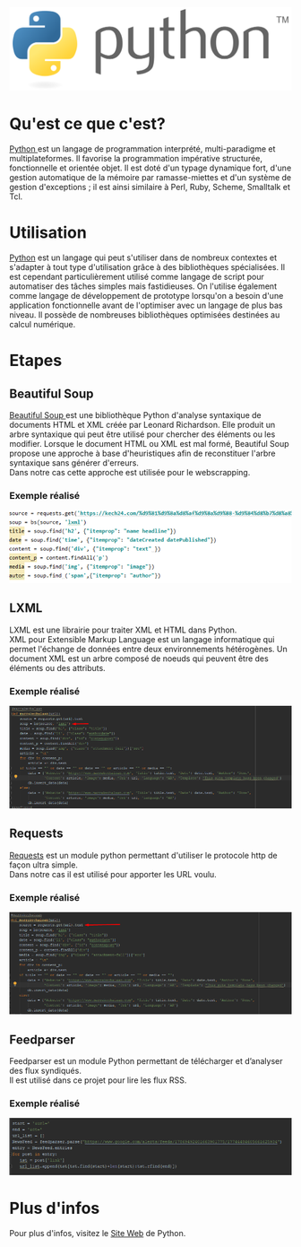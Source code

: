 ![logo](images/pythonlogo.png)


# Qu'est ce que c'est?

<a href="https://www.python.org/"> Python </a> est un langage de programmation interprété, multi-paradigme et multiplateformes. Il favorise la programmation impérative structurée, fonctionnelle et orientée objet. Il est doté d'un typage dynamique fort, d'une gestion automatique de la mémoire par ramasse-miettes et d'un système de gestion d'exceptions ; il est ainsi similaire à Perl, Ruby, Scheme, Smalltalk et Tcl.

# Utilisation

<a href="https://www.python.org/">Python</a> est un langage qui peut s'utiliser dans de nombreux contextes et s'adapter à tout type d'utilisation grâce à des bibliothèques spécialisées. Il est cependant particulièrement utilisé comme langage de script pour automatiser des tâches simples mais fastidieuses. On l'utilise également comme langage de développement de prototype lorsqu'on a besoin d'une application fonctionnelle avant de l'optimiser avec un langage de plus bas niveau. Il possède de nombreuses bibliothèques optimisées destinées au calcul numérique. 

 # Etapes 

 ## Beautiful Soup

 <a href="https://www.crummy.com/software/BeautifulSoup/bs4/doc/">Beautiful Soup </a> est une bibliothèque Python d'analyse syntaxique de documents HTML et XML créée par Leonard Richardson. Elle produit un arbre syntaxique qui peut être utilisé pour chercher des éléments ou les modifier. Lorsque le document HTML ou XML est mal formé, Beautiful Soup propose une approche à base d'heuristiques afin de reconstituer l'arbre syntaxique sans générer d'erreurs. 
 <br>Dans notre cas cette approche est utilisée pour le webscrapping.

### Exemple réalisé

![image](images/beautifulsoup.png)

## LXML
LXML est une librairie pour traiter XML et HTML dans Python. 
<br>XML pour Extensible Markup Language est un langage informatique qui permet l'échange de données entre deux environnements hétérogènes. Un document XML est un arbre composé de noeuds qui peuvent être des éléments ou des attributs.

### Exemple réalisé

![image](images/lxml.png)

## Requests

<a href="https://2.python-requests.org/en/master/">Requests</a> est un module python permettant d'utiliser le protocole http de façon ultra simple.
<br>Dans notre cas il est utilisé pour apporter les URL voulu.

### Exemple réalisé

![image](images/request.png)

## Feedparser

Feedparser est un module Python permettant de télécharger et d’analyser des flux syndiqués.
<br>Il est utilisé dans ce projet pour lire les flux RSS.

### Exemple réalisé

![image](images/feed.png)

# Plus d'infos

Pour plus d'infos, visitez le <a href="https://www.python.org">Site Web</a> de Python.


